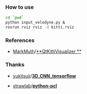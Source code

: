 ### How to use

```sh
cd `pwd`
python input_velodyne.py &
rosrun rviz rviz -d kitti.rviz
```



### References

+ [MarkMuth](https://github.com/MarkMuth)/[**QtKittiVisualizer **](https://github.com/MarkMuth/QtKittiVisualizer)



### Thanks

+ [yukitsuji](https://github.com/yukitsuji)/[**3D_CNN_tensorflow** ](https://github.com/yukitsuji/3D_CNN_tensorflow)


+ [strawlab](https://github.com/strawlab/python-pcl)/[**python-pcl** ](https://github.com/Durant35/python-pcl)



